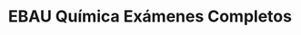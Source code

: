 ---
title: "EBAU Química Exámenes Completos"  # Add a page title.
summary: "Exámenes completos de EBAU Química."  # Add a page description.
type: "widget_page"  # Page type is a Widget Page
url: "recursos-fisica-quimica/ebau/quimica/examenes-completos"
---